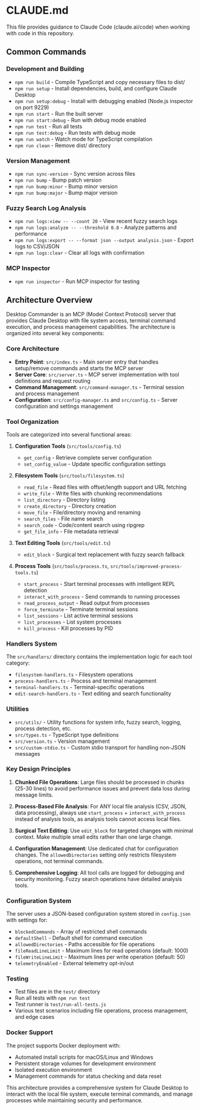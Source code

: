 # CLAUDE.md

This file provides guidance to Claude Code (claude.ai/code) when working with code in this repository.

## Common Commands

### Development and Building
- `npm run build` - Compile TypeScript and copy necessary files to dist/
- `npm run setup` - Install dependencies, build, and configure Claude Desktop
- `npm run setup:debug` - Install with debugging enabled (Node.js inspector on port 9229)
- `npm run start` - Run the built server
- `npm run start:debug` - Run with debug mode enabled
- `npm run test` - Run all tests
- `npm run test:debug` - Run tests with debug mode
- `npm run watch` - Watch mode for TypeScript compilation
- `npm run clean` - Remove dist/ directory

### Version Management
- `npm run sync-version` - Sync version across files
- `npm run bump` - Bump patch version
- `npm run bump:minor` - Bump minor version
- `npm run bump:major` - Bump major version

### Fuzzy Search Log Analysis
- `npm run logs:view -- --count 20` - View recent fuzzy search logs
- `npm run logs:analyze -- --threshold 0.8` - Analyze patterns and performance
- `npm run logs:export -- --format json --output analysis.json` - Export logs to CSV/JSON
- `npm run logs:clear` - Clear all logs with confirmation

### MCP Inspector
- `npm run inspector` - Run MCP inspector for testing

## Architecture Overview

Desktop Commander is an MCP (Model Context Protocol) server that provides Claude Desktop with file system access, terminal command execution, and process management capabilities. The architecture is organized into several key components:

### Core Architecture
- **Entry Point**: `src/index.ts` - Main server entry that handles setup/remove commands and starts the MCP server
- **Server Core**: `src/server.ts` - MCP server implementation with tool definitions and request routing
- **Command Management**: `src/command-manager.ts` - Terminal session and process management
- **Configuration**: `src/config-manager.ts` and `src/config.ts` - Server configuration and settings management

### Tool Organization
Tools are categorized into several functional areas:

1. **Configuration Tools** (`src/tools/config.ts`)
   - `get_config` - Retrieve complete server configuration
   - `set_config_value` - Update specific configuration settings

2. **Filesystem Tools** (`src/tools/filesystem.ts`)
   - `read_file` - Read files with offset/length support and URL fetching
   - `write_file` - Write files with chunking recommendations
   - `list_directory` - Directory listing
   - `create_directory` - Directory creation
   - `move_file` - File/directory moving and renaming
   - `search_files` - File name search
   - `search_code` - Code/content search using ripgrep
   - `get_file_info` - File metadata retrieval

3. **Text Editing Tools** (`src/tools/edit.ts`)
   - `edit_block` - Surgical text replacement with fuzzy search fallback

4. **Process Tools** (`src/tools/process.ts`, `src/tools/improved-process-tools.ts`)
   - `start_process` - Start terminal processes with intelligent REPL detection
   - `interact_with_process` - Send commands to running processes
   - `read_process_output` - Read output from processes
   - `force_terminate` - Terminate terminal sessions
   - `list_sessions` - List active terminal sessions
   - `list_processes` - List system processes
   - `kill_process` - Kill processes by PID

### Handlers System
The `src/handlers/` directory contains the implementation logic for each tool category:
- `filesystem-handlers.ts` - Filesystem operations
- `process-handlers.ts` - Process and terminal management
- `terminal-handlers.ts` - Terminal-specific operations
- `edit-search-handlers.ts` - Text editing and search functionality

### Utilities
- `src/utils/` - Utility functions for system info, fuzzy search, logging, process detection, etc.
- `src/types.ts` - TypeScript type definitions
- `src/version.ts` - Version management
- `src/custom-stdio.ts` - Custom stdio transport for handling non-JSON messages

### Key Design Principles

1. **Chunked File Operations**: Large files should be processed in chunks (25-30 lines) to avoid performance issues and prevent data loss during message limits.

2. **Process-Based File Analysis**: For ANY local file analysis (CSV, JSON, data processing), always use `start_process` + `interact_with_process` instead of analysis tools, as analysis tools cannot access local files.

3. **Surgical Text Editing**: Use `edit_block` for targeted changes with minimal context. Make multiple small edits rather than one large change.

4. **Configuration Management**: Use dedicated chat for configuration changes. The `allowedDirectories` setting only restricts filesystem operations, not terminal commands.

5. **Comprehensive Logging**: All tool calls are logged for debugging and security monitoring. Fuzzy search operations have detailed analysis tools.

### Configuration System
The server uses a JSON-based configuration system stored in `config.json` with settings for:
- `blockedCommands` - Array of restricted shell commands
- `defaultShell` - Default shell for command execution
- `allowedDirectories` - Paths accessible for file operations
- `fileReadLineLimit` - Maximum lines for read operations (default: 1000)
- `fileWriteLineLimit` - Maximum lines per write operation (default: 50)
- `telemetryEnabled` - External telemetry opt-in/out

### Testing
- Test files are in the `test/` directory
- Run all tests with `npm run test`
- Test runner is `test/run-all-tests.js`
- Various test scenarios including file operations, process management, and edge cases

### Docker Support
The project supports Docker deployment with:
- Automated install scripts for macOS/Linux and Windows
- Persistent storage volumes for development environment
- Isolated execution environment
- Management commands for status checking and data reset

This architecture provides a comprehensive system for Claude Desktop to interact with the local file system, execute terminal commands, and manage processes while maintaining security and performance.